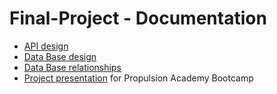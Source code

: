 # Final-Project - Documentation

  - [API design](https://github.com/fderisio/SaveUp-BackEnd/blob/master/Docs/API.docx)
  - [Data Base design](https://github.com/fderisio/SaveUp-BackEnd/blob/master/Docs/DataBaseTables.xlsx)
  - [Data Base relationships](https://github.com/fderisio/SaveUp-BackEnd/blob/master/Docs/DataBase.png)
  - [Project presentation](https://github.com/fderisio/SaveUp-BackEnd/blob/master/Docs/SaveUp%20-%20Project%20Presentation.pptx) for Propulsion Academy Bootcamp
